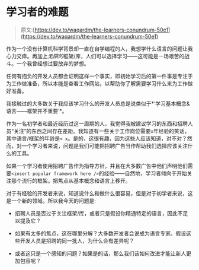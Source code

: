 # 学习者的难题

> 原文:[https://dev.to/waqardm/the-learners-conundrum-50e1](https://dev.to/waqardm/the-learners-conundrum-50e1)

作为一个没有计算机科学背景却一直在自学编程的人，我想学什么语言的问题让我心力交瘁。再加上*无限的*框架/库，人们可以选择学习——这可能是一场艰苦的战斗。一个我曾经想过要放弃的梦想。

任何有抱负的开发人员都会证明这样一个事实，即初始学习后的第一件事是专注于为工作做准备，所以本能是查看工作网站，以帮助你了解需要学习什么来为工作做好准备。

我接触过的大多数关于我应该学习什么的开发人员总是说类似于*‘学习基本概念&语言——框架并不重要’*。

作为一名初学者和最近经历过这一周期的人，我觉得我被建议学习的东西和招聘人员“关注”的东西之间存在差距。我知道有一些关于工作岗位需要`x`年经验的笑话，其中语言/框架的年龄是`< x`。是的，这很有趣，因为这些人应该知道，对不对？然而，对一个学习者来说，问题是我们可能把招聘广告当作帮助我们选择应该关注什么的工具。

如果一个学习者使用招聘广告作为指导方针，并且在大多数广告中他们声明他们需要`<insert popular framework here />`的经验——自然地，学习者倾向于开始关注那个流行的框架。把焦点从基本概念和语言上移开。

对于有经验的开发者来说，知道说什么和做什么很容易，但是对于初学者来说，这是一个新的领域。所以我今天的问题是:

*   招聘人员是否过于关注框架/库，或者只是假设你精通特定的语言，因此不足以提及它？

*   如果有太多的焦点，这在哪里分解？大多数开发者会说成为语言专家。假设这些开发人员是招聘的同一批人，为什么会有差异呢？

*   或者这只是一个感知的问题？如果是的话，那么我们该如何改进才能让新人更加包容呢？